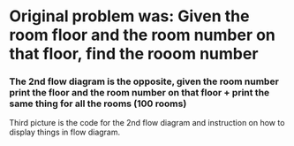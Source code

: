 # Original problem was: Given the room floor and the room number on that floor, find the rooom number
### The 2nd flow diagram is the opposite, given the room number print the floor and the room number on that floor + print the same thing for all the rooms (100 rooms)
Third picture is the code for the 2nd flow diagram and instruction on how to display things in flow diagram.
